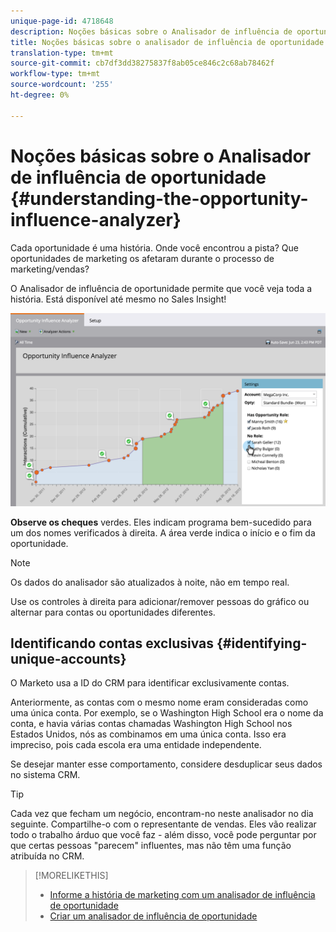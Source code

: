 ```yaml
---
unique-page-id: 4718648
description: Noções básicas sobre o Analisador de influência de oportunidade - Documentos do marketing - Documentação do produto
title: Noções básicas sobre o analisador de influência de oportunidade
translation-type: tm+mt
source-git-commit: cb7df3dd38275837f8ab05ce846c2c68ab78462f
workflow-type: tm+mt
source-wordcount: '255'
ht-degree: 0%

---
```



# Noções básicas sobre o Analisador de influência de oportunidade {#understanding-the-opportunity-influence-analyzer}

Cada oportunidade é uma história. Onde você encontrou a pista? Que oportunidades de marketing os afetaram durante o processo de marketing/vendas?

O Analisador de influência de oportunidade permite que você veja toda a história. Está disponível até mesmo no Sales Insight!

![](assets/image2015-6-23-14-3a43-3a35-1.png)

**Observe os cheques** verdes. Eles indicam programa bem-sucedido para um dos nomes verificados à direita. A área verde indica o início e o fim da oportunidade.

>[!NOTE]
>
>Os dados do analisador são atualizados à noite, não em tempo real.

Use os controles à direita para adicionar/remover pessoas do gráfico ou alternar para contas ou oportunidades diferentes.

## Identificando contas exclusivas {#identifying-unique-accounts}

O Marketo usa a ID do CRM para identificar exclusivamente contas.

Anteriormente, as contas com o mesmo nome eram consideradas como uma única conta. Por exemplo, se o Washington High School era o nome da conta, e havia várias contas chamadas Washington High School nos Estados Unidos, nós as combinamos em uma única conta. Isso era impreciso, pois cada escola era uma entidade independente.

Se desejar manter esse comportamento, considere desduplicar seus dados no sistema CRM.

>[!TIP]
>
>Cada vez que fecham um negócio, encontram-no neste analisador no dia seguinte. Compartilhe-o com o representante de vendas. Eles vão realizar todo o trabalho árduo que você faz - além disso, você pode perguntar por que certas pessoas &quot;parecem&quot; influentes, mas não têm uma função atribuída no CRM.

>[!MORELIKETHIS]
>
>* [Informe a história de marketing com um analisador de influência de oportunidade](/help/marketo/product-docs/reporting/revenue-cycle-analytics/opportunity-influence-analyzer/tell-the-marketing-story-with-an-opportunity-influence-analyzer.md)
>* [Criar um analisador de influência de oportunidade](/help/marketo/product-docs/reporting/revenue-cycle-analytics/opportunity-influence-analyzer/create-an-opportunity-influence-analyzer.md)

